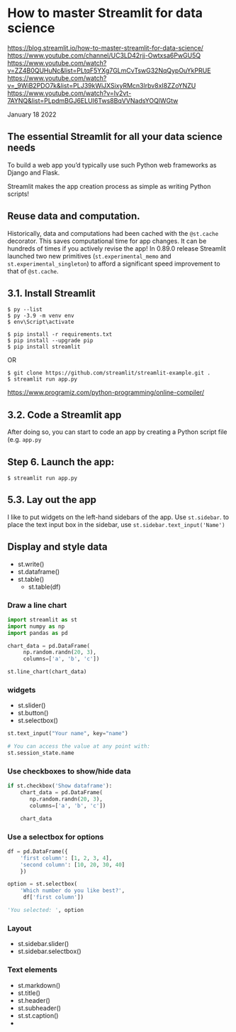 How to master Streamlit for data science
========================================================

https://blog.streamlit.io/how-to-master-streamlit-for-data-science/
https://www.youtube.com/channel/UC3LD42rjj-Owtxsa6PwGU5Q
https://www.youtube.com/watch?v=ZZ4B0QUHuNc&list=PLtqF5YXg7GLmCvTswG32NqQypOuYkPRUE
https://www.youtube.com/watch?v=_9WiB2PDO7k&list=PLJ39kWiJXSixyRMcn3lrbv8xI8ZZoYNZU
https://www.youtube.com/watch?v=Iv2vt-7AYNQ&list=PLpdmBGJ6ELUI6Tws8BqVVNadsYOQlWGtw

January 18 2022

## The essential Streamlit for all your data science needs

To build a web app you’d typically use such Python web frameworks as Django and Flask. 

Streamlit makes the app creation process as simple as writing Python scripts!

## Reuse data and computation. 

Historically, data and computations had been cached with the `@st.cache` decorator. This saves computational time for app changes. It can be hundreds of times if you actively revise the app! In 0.89.0 release Streamlit launched two new primitives (`st.experimental_memo` and `st.experimental_singleton`) to afford a significant speed improvement to that of `@st.cache`.

## 3.1. Install Streamlit

    $ py --list
    $ py -3.9 -m venv env
    $ env\Script\activate

    $ pip install -r requirements.txt
    $ pip install --upgrade pip
    $ pip install streamlit

OR 

	$ git clone https://github.com/streamlit/streamlit-example.git .
    $ streamlit run app.py

https://www.programiz.com/python-programming/online-compiler/
	
## 3.2. Code a Streamlit app

After doing so, you can start to code an app by creating a Python script file (e.g. `app.py`

## Step 6. Launch the app:

	$ streamlit run app.py

## 5.3. Lay out the app

I like to put widgets on the left-hand sidebars of the app. Use `st.sidebar`.
to place the text input box in the sidebar, use `st.sidebar.text_input('Name')`

## Display and style data

- st.write() 
- st.dataframe()
- st.table()
	+ st.table(df)

### Draw a line chart

```python
import streamlit as st
import numpy as np
import pandas as pd

chart_data = pd.DataFrame(
     np.random.randn(20, 3),
     columns=['a', 'b', 'c'])

st.line_chart(chart_data)
```

### widgets

- st.slider()
- st.button()
- st.selectbox()

```python
st.text_input("Your name", key="name")

# You can access the value at any point with:
st.session_state.name
```

### Use checkboxes to show/hide data

```python
if st.checkbox('Show dataframe'):
    chart_data = pd.DataFrame(
       np.random.randn(20, 3),
       columns=['a', 'b', 'c'])

    chart_data
```

### Use a selectbox for options

```python
df = pd.DataFrame({
    'first column': [1, 2, 3, 4],
    'second column': [10, 20, 30, 40]
    })

option = st.selectbox(
    'Which number do you like best?',
     df['first column'])

'You selected: ', option
```

### Layout

- st.sidebar.slider()
- st.sidebar.selectbox()

### Text elements

- st.markdown()
- st.title()
- st.header()
- st.subheader()
- st.st.caption()
- 